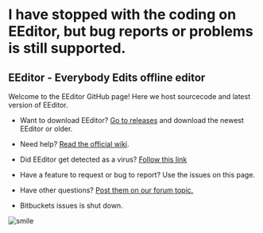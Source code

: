# I have stopped with the coding on EEditor, but bug reports or problems is still supported.

## EEditor - Everybody Edits offline editor  
   
Welcome to the EEditor GitHub page! Here we host sourcecode and latest version of EEditor.
  
* Want to download EEditor? [Go to releases](https://github.com/capasha/EEditor-/releases) and download the newest EEditor or older.  
* Need help? [Read the official wiki](https://github.com/capasha/EEditor-/wiki).
* Did EEditor get detected as a virus? [Follow this link](https://github.com/capasha/EEditor-/wiki/Virus-Detection)
* Have a feature to request or bug to report? Use the issues on this page.
* Have other questions? [Post them on our forum topic.](https://forums.everybodyedits.com/viewtopic.php?id=32502) 
 
* Bitbuckets issues is shut down.

![smile](https://i.imgur.com/RHiiC0q.png)
